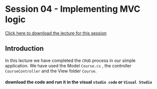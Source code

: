 # Session 04 - Implementing MVC logic

[Click here to download the lecture for this session](https://www.idrive.com/idrive/sh/sh?k=n7y4b7n7t7)

## Introduction
In this lecture we have completed the `CRUD` process in our simple application.
We have used the Model `Course.cs` , the controller `CourseController` and the View folder `Course`.

#### download the code and run it in the visual `studio code` or `Visual Studio`